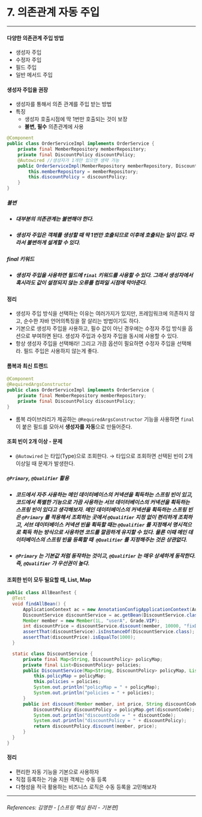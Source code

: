 # 7. 의존관계 자동 주입

----

#### 다양한 의존관계 주입 방법
* 생성자 주입
* 수정자 주입
* 필드 주입
* 일반 메서드 주입

#### 생성자 주입을 권장
* 생성자를 통해서 의존 관계를 주입 받는 방법
* 특징
  * 생성자 호출시점에 딱 1번만 호출되는 것이 보장
  * **불변, 필수** 의존관계에 사용

```java
@Component
public class OrderServiceImpl implements OrderService {
    private final MemberRepository memberRepository;
    private final DiscountPolicy discountPolicy;
    @Autowired //생성자가 1개만 있으면 생략 가능
    public OrderServiceImpl(MemberRepository memberRepository, DiscountPolicy discountPolicy) {
        this.memberRepository = memberRepository;
        this.discountPolicy = discountPolicy;
    }
}
```
##### 불변
* ##### 대부분의 의존관계는 불변해야 한다.
* ##### 생성자 주입은 객체를 생성할 때 딱 1번만 호출되므로 이후에 호출되는 일이 없다. 따라서 불변하게 설계할 수 있다.

##### final 키워드
* ##### 생성자 주입을 사용하면 필드에 `final` 키워드를 사용할 수 있다. 그래서 생성자에서 혹시라도 값이 설정되지 않는 오류를 컴파일 시점에 막아준다.

#### 정리
* 생성자 주입 방식을 선택하는 이유는 여러가지가 있지만, 프레임워크에 의존하지 않고, 순수한 자바 언어의특징을 잘 살리는 방법이기도 하다.
* 기본으로 생성자 주입을 사용하고, 필수 값이 아닌 경우에는 수정자 주입 방식을 옵션으로 부여하면 된다. 생성자 주입과 수정자 주입을 동시에 사용할 수 있다.
* 항상 생성자 주입을 선택해라! 그리고 가끔 옵션이 필요하면 수정자 주입을 선택해라. 필드 주입은 사용하지 않는게 좋다.
  
#### 롬복과 최신 트렌드

```java
@Component
@RequiredArgsConstructor
public class OrderServiceImpl implements OrderService {
    private final MemberRepository memberRepository;
    private final DiscountPolicy discountPolicy;
}
```

* 롬복 라이브러리가 제공하는 `@RequiredArgsConstructor` 기능을 사용하면 `final`이 붙은 필드를 모아서 **생성자를 자동**으로 만들어준다.



#### 조회 빈이 2개 이상 - 문제
* `@Autowired` 는 타입(Type)으로 조회한다.
  &rarr; 타입으로 조회하면 선택된 빈이 2개 이상일 때 문제가 발생한다.

##### `@Primary`, `@Qualifier` 활용
* ##### 코드에서 자주 사용하는 메인 데이터베이스의 커넥션을 획득하는 스프링 빈이 있고, 코드에서 특별한 기능으로 가끔 사용하는 서브 데이터베이스의 커넥션을 획득하는 스프링 빈이 있다고 생각해보자. 메인 데이터베이스의 커넥션을 획득하는 스프링 빈은 `@Primary` 를 적용해서 조회하는 곳에서 `@Qualifier` 지정 없이 편리하게 조회하고, 서브 데이터베이스 커넥션 빈을 획득할 때는 `@Qualifier` 를 지정해서 명시적으로 획득 하는 방식으로 사용하면 코드를 깔끔하게 유지할 수 있다. 물론 이때 메인 데이터베이스의 스프링 빈을 등록할 때` @Qualifier` 를 지정해주는 것은 상관없다.
* ##### `@Primary` 는 기본값 처럼 동작하는 것이고, `@Qualifier` 는 매우 상세하게 동작한다. 즉, `@Qualifier` 가 우선권이 높다.


#### 조회한 빈이 모두 필요할 때, List, Map

```java
public class AllBeanTest {
  @Test
  void findAllBean() {
      ApplicationContext ac = new AnnotationConfigApplicationContext(AutoAppConfig.class, DiscountService.class);
      DiscountService discountService = ac.getBean(DiscountService.class);
      Member member = new Member(1L, "userA", Grade.VIP);
      int discountPrice = discountService.discount(member, 10000, "fixDiscountPolicy");
      assertThat(discountService).isInstanceOf(DiscountService.class);
      assertThat(discountPrice).isEqualTo(1000);
  }

  static class DiscountService {
      private final Map<String, DiscountPolicy> policyMap;
      private final List<DiscountPolicy> policies;
      public DiscountService(Map<String, DiscountPolicy> policyMap, List<DiscountPolicy> policies) {
          this.policyMap = policyMap;
          this.policies = policies;
          System.out.println("policyMap = " + policyMap);
          System.out.println("policies = " + policies);
      }
      public int discount(Member member, int price, String discountCode) {
          DiscountPolicy discountPolicy = policyMap.get(discountCode);
          System.out.println("discountCode = " + discountCode);
          System.out.println("discountPolicy = " + discountPolicy);
          return discountPolicy.discount(member, price);
      }
  }
}
```

#### 정리
* 편리한 자동 기능을 기본으로 사용하자
* 직접 등록하는 기술 지원 객체는 수동 등록
* 다형성을 적극 활용하는 비즈니스 로직은 수동 등록을 고민해보자



----  

###### References: 김영한 - [스프링 핵심 원리 - 기본편]
